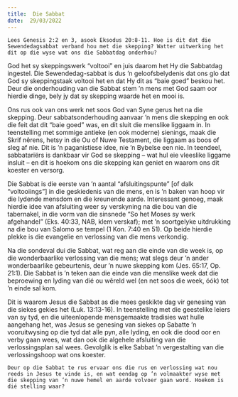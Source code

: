 ```yaml
---
title:  Die Sabbat
date:  29/03/2022
---
```


`Lees Genesis 2:2 en 3, asook Eksodus 20:8-11. Hoe is dit dat die Sewendedagsabbat verband hou met die skepping? Watter uitwerking het dit op die wyse wat ons die Sabbatdag onderhou?`

God het sy skeppingswerk “voltooi” en juis daarom het Hy die Sabbatdag ingestel. Die Sewendedag-sabbat is dus ’n geloofsbelydenis dat ons glo dat God sy skeppingstaak voltooi het en dat Hy dit as “baie goed” beskou het. Deur die onderhouding van die Sabbat stem ’n mens met God saam oor hierdie dinge, bely jy dat sy skepping waarde het en mooi is.

Ons rus ook van ons werk net soos God van Syne gerus het na die skepping. Deur sabbatsonderhouding aanvaar ’n mens die skepping en ook die feit dat dit “baie goed” was, en dit sluit die menslike liggaam in. In teenstelling met sommige antieke (en ook moderne) sienings, maak die Skrif nêrens, hetsy in die Ou of Nuwe Testament, die liggaam as boos of sleg af nie. Dit is ’n paganistiese idee, nie ’n Bybelse een nie. In teendeel, sabbatariërs is dankbaar vir God se skepping – wat hul eie vleeslike liggame insluit – en dit is hoekom ons die skepping kan geniet en waarom ons dit koester en versorg.

Die Sabbat is die eerste van ’n aantal “afsluitingspunte” [of dalk “voltooiings”] in die geskiedenis van die mens, en is ’n baken van hoop vir die lydende mensdom en die kreunende aarde. Interessant genoeg, maak hierdie idee van afsluiting weer sy verskyning na die bou van die tabernakel, in die vorm van die sinsnede “So het Moses sy werk afgehandel” (Eks. 40:33, NAB, klem verskaf); met ’n soortgelyke uitdrukking na die bou van Salomo se tempel (1 Kon. 7:40 en 51). Op beide hierdie plekke is die evangelie en verlossing van die mens verkondig.

Na die sondeval dui die Sabbat, wat reg aan die einde van die week is, op die wonderbaarlike verlossing van die mens; wat slegs deur ’n ander wonderbaarlike gebeurtenis, deur ’n nuwe skepping kom (Jes. 65:17, Op. 21:1). Die Sabbat is ’n teken aan die einde van die menslike week dat die beproewing en lyding van dié ou wêreld wel (en net soos die week, óók) tot ’n einde sal kom.

Dit is waarom Jesus die Sabbat as die mees geskikte dag vir genesing van die siekes gekies het (Luk. 13:13-16). In teenstelling met die geestelike leiers van sy tyd, en die uiteenlopende mensgemaakte tradisies wat hulle aangehang het, was Jesus se genesing van siekes op Sabatte ’n vooruitwysing op die tyd dat alle pyn, alle lyding, en ook die dood oor en verby gaan wees, wat dan ook die algehele afsluiting van die verlossingsplan sal wees. Gevolglik is elke Sabbat ’n vergestalting van die verlossingshoop wat ons koester.

`Deur op die Sabbat te rus ervaar ons die rus en verlossing wat nou reeds in Jesus te vinde is, en wat eendag op ’n volmaakter wyse met die skepping van ’n nuwe hemel en aarde volvoer gaan word. Hoekom is dié stelling waar?`